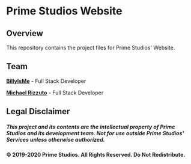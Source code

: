 # Prime Studios Website

## Overview

This repository contains the project files for Prime Studios' Website.

## Team

**[BillyIsMe](https://github.com/TheBillyIsMe)** - Full Stack Developer

**[Michael Rizzuto](https://github.com/MichaelRizzuto)** - Full Stack Developer

## Legal Disclaimer

##### This project and its contents are the intellectual property of Prime Studios and its development team. Not for use outside Prime Studios' Services unless otherwise authorized.

#### © 2019-2020 Prime Studios. All Rights Reserved. Do Not Redistribute.
